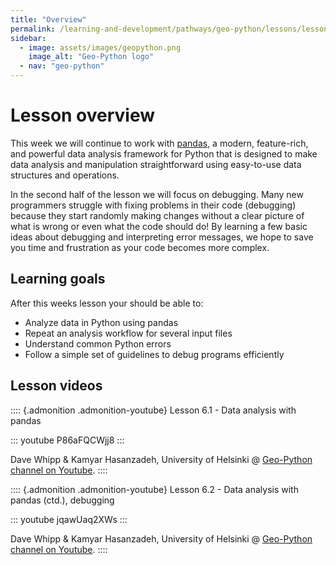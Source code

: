 ```yaml
---
title: "Overview"
permalink: /learning-and-development/pathways/geo-python/lessons/lesson-6/overview/
sidebar:
  - image: assets/images/geopython.png
    image_alt: "Geo-Python logo"
  - nav: "geo-python"
---
```



# Lesson overview

This week we will continue to work with
[pandas](http://pandas.pydata.org/), a modern, feature-rich, and
powerful data analysis framework for Python that is designed to make
data analysis and manipulation straightforward using easy-to-use data
structures and operations.

In the second half of the lesson we will focus on debugging. Many new
programmers struggle with fixing problems in their code (debugging)
because they start randomly making changes without a clear picture of
what is wrong or even what the code should do! By learning a few basic
ideas about debugging and interpreting error messages, we hope to save
you time and frustration as your code becomes more complex.

## Learning goals

After this weeks lesson your should be able to:

-   Analyze data in Python using pandas
-   Repeat an analysis workflow for several input files
-   Understand common Python errors
-   Follow a simple set of guidelines to debug programs efficiently

## Lesson videos

:::: {.admonition .admonition-youtube}
Lesson 6.1 - Data analysis with pandas

::: youtube
P86aFQCWjj8
:::

Dave Whipp & Kamyar Hasanzadeh, University of Helsinki @ [Geo-Python
channel on
Youtube](https://www.youtube.com/channel/UCQ1_1hZ0A1Vic2zmWE56s2A).
::::

:::: {.admonition .admonition-youtube}
Lesson 6.2 - Data analysis with pandas (ctd.), debugging

::: youtube
jqawUaq2XWs
:::

Dave Whipp & Kamyar Hasanzadeh, University of Helsinki @ [Geo-Python
channel on
Youtube](https://www.youtube.com/channel/UCQ1_1hZ0A1Vic2zmWE56s2A).
::::
